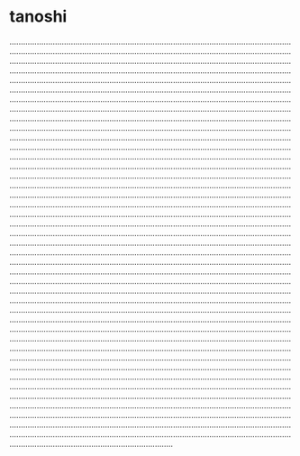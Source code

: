 # tanoshi

................................................................................................................................................................................................................................................................................................................................................................................................................................................................................................................................................................................................................................................................................................................................................................................................................................................................................................................................................................................................................................................................................................................................................................................................................................................................................................................................................................................................................................................................................................................................................................................................................................................................................................................................................................................................................................................................................................................................................................................................................................................................................................................................................................................................................................................................................................................................................................................................................................................................................................................................................................................................................................................................................................................................................................................................................................................................................................................................................................................................................................................................................................................................................................................................................................................................................................................................................................................................................................................................................................................................................................................................................................................................................................................................................................................................................................................................................................................................................................................................................................................................................................................................................................................................................................................................................................................................................................................................................................................................................................................................................................................................................................................................................................................................................................................................................................................................................................................................................................................................................................................................................................................................................................................................................................................................................................................................................................................................................................................................................................